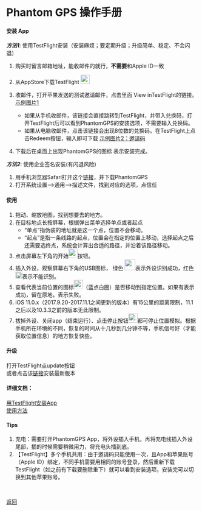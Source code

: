 Phantom GPS 操作手册
==== 
#### 安装 App

 ***方法1***: 使用TestFlight安装（安装麻烦；要定期升级；升级简单、稳定、不会闪退）
1.	购买时留言邮箱地址，能收邮件的就行，**不需要**和Apple ID一致
2.	从AppStore下载TestFlight <img src="https://apprecs.org/ios/images/app-icons/256/30/899247664.jpg" width="24"><br>
3.	收邮件，打开苹果发送的测试邀请邮件，点击里面 View inTestFlight的链接。[示例图片1](https://upload-images.jianshu.io/upload_images/4572384-490e1ecde66bdea1.png?imageMogr2/auto-orient/strip%7CimageView2/2/w/1240)<br>

	- 如果从手机收邮件，该链接会直接跳转到TestFlight，并带入兑换码，打开TestFlight后可以看到PhantomGPS的安装选项，不需要输入兑换码。
	- 如果从电脑收邮件，点击该链接会出现8位数的兑换码。在TestFlight上点击Redeem按钮，输入即可下载  [示例图片2：邀请码](https://gitee.com/phantomgps/codes/94s1g6ibmhpknxrdfojaw79/raw?blob_name=redeemcode.png)<br>
4.	下载后在桌面上出现PhantomGPS的图标 表示安装完成。<br>

 ***方法2***: 使用企业签名安装(有闪退风险) 
1.	用手机浏览器Safari打开这个[链接](https://www.pgyer.com/phantomgps)，并下载PhantomGPS<br>
2.	打开系统设置-->通用-->描述文件，找到对应的选项，点信任 <br>


#### 使用

1.	拖动、缩放地图，找到想要去的地方。
2.	在目标地点长按屏幕，根据弹出菜单选择单点或者起点
	- “单点”指伪装的地址就是这一个点，位置不会移动。
	- “起点”是指一条线路的起点，位置会在指定的位置上移动，选择起点之后还需要选终点，系统会计算出合适的路径，并沿着该路径移动。
3.	点击屏幕左下角的开始<img src="https://upload-images.jianshu.io/upload_images/4572384-4047b2933bf62c30.png" width="24">按钮。
4.	插入外设，观察屏幕右下角的USB图标， 绿色 <img src="https://upload-images.jianshu.io/upload_images/4572384-edee8b8c70b28077.png" width="28">表示外设识别成功，红色<img src="https://upload-images.jianshu.io/upload_images/4572384-c982944f3bf22c0e.jpg" width="18">表示不能识别。
5.	查看代表当前位置的图标<img src="https://upload-images.jianshu.io/upload_images/4572384-a8d3aab6f438535f.png" width="24">（蓝点白圈）是否移动到指定位置。如果有表示成功，留在原地，表示失败。
6.	iOS 11.0.x（2017.9.20-2017.11.1之间更新的版本）有15公里的距离限制，11.1之后以及10.3.3之前的版本无此限制。
7.	拔掉外设、关闭app（结束运行）、点击停止按钮<img src="https://upload-images.jianshu.io/upload_images/4572384-ef2fb008620a0686.png" width="24">都可停止位置模拟。根据手机所在环境的不同，恢复的时间从十几秒到几分钟不等，手机信号好（才能获取位置信息）的地方恢复快些。<br>

#### 升级

打开TestFlight点update按钮<br>
或者点击该[链接](https://www.pgyer.com/phantomgps)安装最新版本

#### 详细文档：

[用TestFlight安装App](https://gitee.com/phantomgps/codes/2xhf935ukc84zilov1asd31/raw?blob_name=%E4%BB%8ETestFlight%E4%B8%8B%E8%BD%BDPhantomGPS.pdf) <br>
[使用方法](https://gitee.com/phantomgps/codes/uea2073c1v6r9hjkwbdsm52/raw?blob_name=PhantomGPS%E4%BD%BF%E7%94%A8%E6%8C%87%E5%AF%BC.pdf) 
 
#### Tips

1.	充电：需要打开PhantomGPS App，将外设插入手机，再将充电线插入外设尾部，插的时候需要稍微用力，将充电头插到底。
2.	 【TestFlight】多个手机共用：由于邀请码只能使用一次，且App和苹果账号（Apple ID）绑定，不同手机需要用相同的账号登录，然后重新下载TestFlight（如之前有下载要删除重下）就可以看到安装选项，安装完可以切换到其他苹果账号。<br>
<br>

[返回](http://phantomgps.com/)
